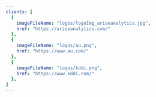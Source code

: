 ```yaml
---
clients: [
  {
    imageFileName: "logos/logoImg_ariseanalytics.jpg",
    href: "https://ariseanalytics.com/"
  },
  {
    imageFileName: "logos/au.png",
    href: "https://www.au.com/"
  },
  {
    imageFileName: "logos/kddi.png",
    href: "https://www.kddi.com/"
  },
]
---
```

